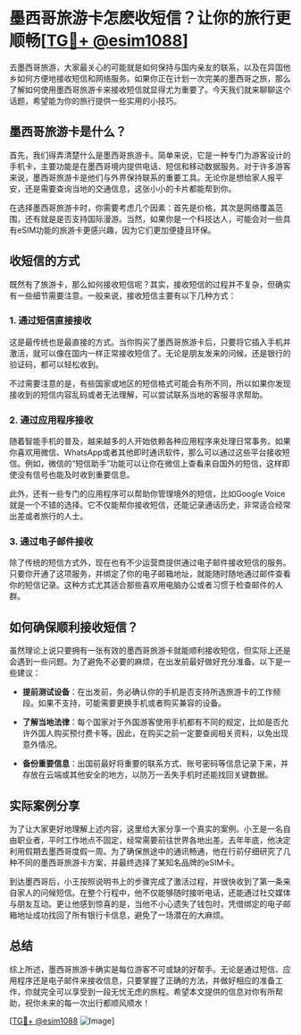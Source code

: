 # 墨西哥旅游卡怎麽收短信？让你的旅行更顺畅[[TG💪+ @esim1088](https://t.me/s/esim1088)]

去墨西哥旅游，大家最关心的可能就是如何保持与国内亲友的联系，以及在异国他乡如何方便地接收短信和网络服务。如果你正在计划一次完美的墨西哥之旅，那么了解如何使用墨西哥旅游卡来接收短信就显得尤为重要了。今天我们就来聊聊这个话题，希望能为你的旅行提供一些实用的小技巧。

## 墨西哥旅游卡是什么？

首先，我们得弄清楚什么是墨西哥旅游卡。简单来说，它是一种专门为游客设计的手机卡，主要功能是在墨西哥境内提供电话、短信和移动数据服务。对于许多游客来说，墨西哥旅游卡是他们与外界保持联系的重要工具。无论你是想给家人报平安，还是需要查询当地的交通信息，这张小小的卡片都能帮到你。

在选择墨西哥旅游卡时，你需要考虑几个因素：首先是价格，其次是网络覆盖范围，还有就是是否支持国际漫游。当然，如果你是一个科技达人，可能会对一些具有eSIM功能的旅游卡更感兴趣，因为它们更加便捷且环保。

## 收短信的方式

既然有了旅游卡，那么如何接收短信呢？其实，接收短信的过程并不复杂，但确实有一些细节需要注意。一般来说，接收短信主要有以下几种方式：

### 1. **通过短信直接接收**

这是最传统也是最直接的方式。当你购买了墨西哥旅游卡后，只要将它插入手机并激活，就可以像在国内一样正常接收短信了。无论是朋友发来的问候，还是银行的验证码，都可以轻松收到。

不过需要注意的是，有些国家或地区的短信格式可能会有所不同，所以如果你发现接收到的短信内容乱码或者无法理解，可以尝试联系当地的客服寻求帮助。

### 2. **通过应用程序接收**

随着智能手机的普及，越来越多的人开始依赖各种应用程序来处理日常事务。如果你喜欢用微信、WhatsApp或者其他即时通讯软件，那么可以通过这些平台接收短信。例如，微信的“短信助手”功能可以让你在微信上查看来自国外的短信，这样即使没有信号也能及时收到重要信息。

此外，还有一些专门的应用程序可以帮助你管理境外的短信，比如Google Voice就是一个不错的选择。它不仅能帮你接收短信，还能记录通话历史，非常适合经常出差或者旅行的人士。

### 3. **通过电子邮件接收**

除了传统的短信方式外，现在也有不少运营商提供通过电子邮件接收短信的服务。只要你开通了这项服务，并绑定了你的电子邮箱地址，就能随时随地通过邮件查看你的短信记录。这种方式尤其适合那些喜欢用电脑办公或者习惯于检查邮件的人群。

## 如何确保顺利接收短信？

虽然理论上说只要拥有一张有效的墨西哥旅游卡就能顺利接收短信，但实际上还是会遇到一些问题。为了避免不必要的麻烦，在出发前最好做好充分准备。以下是一些建议：

- **提前测试设备**：在出发前，务必确认你的手机是否支持所选旅游卡的工作频段。如果不支持，可能需要更换手机或者购买兼容的设备。
  
- **了解当地法律**：每个国家对于外国游客使用手机都有不同的规定，比如是否允许外国人购买预付费卡等。因此，在购买之前一定要查阅相关资料，以免出现意外情况。

- **备份重要信息**：出国前最好将重要的联系方式、账号密码等信息记录下来，并存放在云端或其他安全的地方，以防万一丢失手机时还能找回关键数据。

## 实际案例分享

为了让大家更好地理解上述内容，这里给大家分享一个真实的案例。小王是一名自由职业者，平时工作地点不固定，经常需要前往世界各地出差。去年年底，他决定利用假期去墨西哥度假一周。为了确保旅途中的通讯畅通，他在行前仔细研究了几种不同的墨西哥旅游卡方案，并最终选择了某知名品牌的eSIM卡。

到达墨西哥后，小王按照说明书上的步骤完成了激活过程，并很快收到了第一条来自家人的问候短信。在整个行程中，他不仅能够随时接听电话，还能通过社交媒体与朋友互动。更让他感到惊喜的是，当他不小心遗失了钱包时，凭借绑定的电子邮箱地址成功找回了所有银行卡信息，避免了一场潜在的大麻烦。

## 总结

综上所述，墨西哥旅游卡确实是每位游客不可或缺的好帮手。无论是通过短信、应用程序还是电子邮件来接收信息，只要掌握了正确的方法，并做好相应的准备工作，你就完全可以享受到一段无忧无虑的旅程。希望本文提供的信息对你有所帮助，祝你未来的每一次出行都顺风顺水！

[[TG💪+ @esim1088](https://t.me/s/esim1088) ![Image](https://i.postimg.cc/4NQfJmqS/Snipaste-2025-05-13-00-14-12.png)]